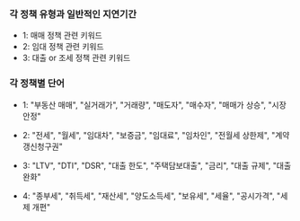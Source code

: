 ### 각 정책 유형과 일반적인 지연기간
- 1: 매매 정책 관련 키워드
- 2: 임대 정책 관련 키워드 
- 3: 대출 or 조세 정책 관련 키워드 


### 각 정책별 단어 

- 1: "부동산 매매", "실거래가", "거래량", "매도자", 
        "매수자", "매매가 상승", "시장 안정"

- 2: "전세", "월세", "임대차", "보증금", 
        "임대료", "임차인", "전월세 상한제", "계약갱신청구권"

- 3: "LTV", "DTI", "DSR", "대출 한도", 
        "주택담보대출", "금리", "대출 규제", "대출 완화"

- 4: "종부세", "취득세", "재산세", "양도소득세", 
        "보유세", "세율", "공시가격", "세제 개편"
